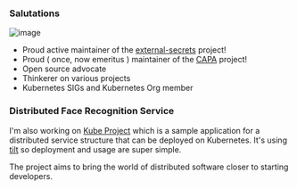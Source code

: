 ### Salutations

![image](https://github.githubassets.com/images/mona-whisper.gif)

- Proud active maintainer of the [external-secrets](https://github.com/external-secrets/external-secrets) project!
- Proud ( once, now emeritus ) maintainer of the [CAPA](https://github.com/kubernetes-sigs/cluster-api-provider-aws/) project!
- Open source advocate
- Thinkerer on various projects
- Kubernetes SIGs and Kubernetes Org member

### Distributed Face Recognition Service

I'm also working on [Kube Project](https://kube-project.github.io/) which is a sample application for a distributed service structure that can be deployed on Kubernetes.
It's using [tilt](https://tilt.dev/) so deployment and usage are super simple.

The project aims to bring the world of distributed software closer to starting developers.
